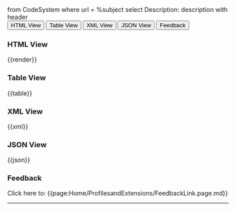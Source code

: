<fql>
from
	CodeSystem
where
	url = %subject
select
	Description: description
with header
</fql>

<div class="tab">
 <button class="tablinks active" onclick="openTab(event, 'html-view')">HTML View</button>
 <button class="tablinks" onclick="openTab(event, 'table-view')">Table View</button>
  <button class="tablinks" onclick="openTab(event, 'xml-view')">XML View</button>
  <button class="tablinks" onclick="openTab(event, 'json-view')">JSON View</button>
  <button class="tablinks feedback" onclick="openTab(event, 'Feedback')">Feedback</button>
</div>

<div id="html-view" class="tabcontent" style="display:block">
  <h3>HTML View</h3>
{{render}}
</div>
<div id="table-view" class="tabcontent">
  <h3>Table View</h3>
{{table}}
</div>
<div id="xml-view" class="tabcontent">
  <h3>XML View</h3>
{{xml}}
</div>
<div id="json-view" class="tabcontent">
  <h3>JSON View</h3>
{{json}}
</div>
<div id="Feedback" class="tabcontent">
  <h3>Feedback</h3>
Click here to: {{page:Home/ProfilesandExtensions/FeedbackLink.page.md}}</a>
</div>

---